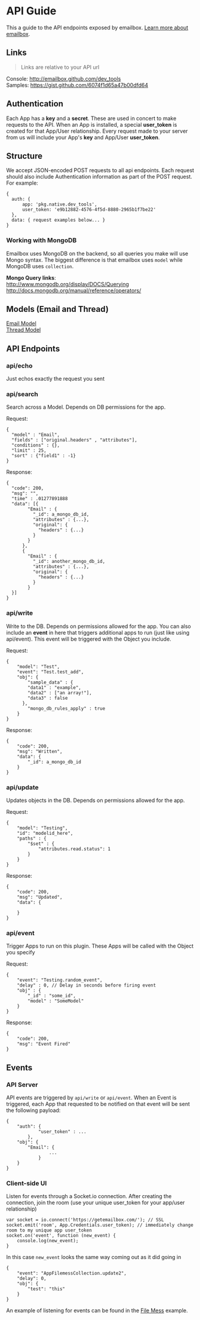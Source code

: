 # API Guide  
This a guide to the API endpoints exposed by emailbox. [Learn more about emailbox](readme.md).  

## Links  
> Links are relative to your API url 

Console: http://emailbox.github.com/dev_tools  
Samples: https://gist.github.com/6074f1d65a47b00dfd64  

## Authentication  
Each App has a **key** and a **secret**. These are used in concert to make requests to the API. When an App is installed, a special **user_token** is created for that App/User relationship. Every request made to your server from us will include your App's **key** and App/User **user_token**. 

## Structure
We accept JSON-encoded POST requests to all api endpoints. Each request should also include Authentication information as part of the POST request. For example: 
  
    {
      auth: {  
	      app: 'pkg.native.dev_tools',  
	      user_token: 'e9b12882-4576-4f5d-8880-2965b1f7be22'  
      },
      data: { request examples below... }
    }

### Working with MongoDB  
Emailbox uses MongoDB on the backend, so all queries you make will use Mongo syntax. The biggest difference is that emailbox uses `model` while MongoDB uses `collection`.  

**Mongo Query links**:  
http://www.mongodb.org/display/DOCS/Querying  
http://docs.mongodb.org/manual/reference/operators/  


## Models (Email and Thread)  

[Email Model](https://github.com/emailbox/emailbox/blob/master/model_email.md)  
[Thread Model](https://github.com/emailbox/emailbox/blob/master/model_thread.md)  


## API Endpoints

### api/echo  
Just echos exactly the request you sent

### api/search  
Search across a Model. Depends on DB permissions for the app. 

Request:  
  
    {
      "model" : "Email",
      "fields" : ["original.headers" , "attributes"],
      "conditions" : {},
      "limit" : 25,
      "sort" : {"field1" : -1}
    }

Response:  
	
	{
      "code": 200,
      "msg": "",
      "time" : .01277891888
      "data": [{
            "Email" : {
              "_id": a_mongo_db_id,
              "attributes" : {...},
              "original": {
                "headers" : {...}
              }
            }
          },
          {
            "Email" : {
              "_id": another_mongo_db_id,
              "attributes" : {...},
              "original": {
                "headers" : {...}
              }
            }
      }]
	}


### api/write  
Write to the DB. Depends on permissions allowed for the app. 
You can also include an **event** in here that triggers additional apps to run (just like using api/event). This event will be triggered with the Object you include. 

Request:  
  
	{
	    "model": "Test",
	    "event": "Test.test_add",
	    "obj": {
	        "sample_data" : {
            "data1" : "example",
            "data2" : ["an array!"],
            "data3" : false
          },
	        "mongo_db_rules_apply" : true
	    }
	}

Response:  
	
	{
	    "code": 200,
	    "msg": "Written",
	    "data": {
	        "_id": a_mongo_db_id
	    }
	}


### api/update  
Updates objects in the DB. Depends on permissions allowed for the app. 

Request:  
  
	{
	    "model": "Testing",
	    "id": "modelid_here",
	    "paths" : {
	    	"$set" : {
	    		"attributes.read.status": 1
	    	}
	    }
	}

Response:  
	
	{
	    "code": 200,
	    "msg": "Updated",
	    "data": {
	        
	    }
	}
          

### api/event  
Trigger Apps to run on this plugin. These Apps will be called with the Object you specify

Request:  
  
	{
		"event": "Testing.random_event",
		"delay" : 0, // Delay in seconds before firing event
		"obj" : {
			"_id" : "some_id",
			"model" : "SomeModel"
		}
	}

Response:  
	
	{
		"code": 200,
		"msg": "Event Fired"
	}



## Events  

### API Server

API events are triggered by `api/write` or `api/event`. When an Event is triggered, each App that requested to be notified on that event will be sent the following payload:

	
	{
	    "auth": {
                "user_token" : ...
            },
	    "obj": {
	        "Email": {
                    ...
                }
	    }
	}

### Client-side UI  

Listen for events through a Socket.io connection. After creating the connection, join the room (use your unique user_token for your app/user relationship)  

	
	var socket = io.connect('https://getemailbox.com/'); // SSL
	socket.emit('room', App.Credentials.user_token); // immediately change room to my unique app user_token
	socket.on('event', function (new_event) {
		console.log(new_event);
	}
	
In this case `new_event` looks the same way coming out as it did going in

	{
	    "event": "AppFilemessCollection.update2",
	    "delay": 0,
	    "obj": {
	        "test": "this"
	    }
	}


An example of listening for events can be found in the [File Mess](https://github.com/emailbox/filemess) example. 














